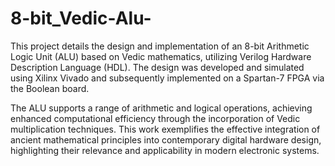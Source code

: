 # 8-bit_Vedic-Alu-
This project details the design and implementation of an 8-bit Arithmetic Logic Unit (ALU) based on Vedic mathematics, utilizing Verilog Hardware Description Language (HDL). The design was developed and simulated using Xilinx Vivado and subsequently implemented on a Spartan-7 FPGA via the Boolean board.

The ALU supports a range of arithmetic and logical operations, achieving enhanced computational efficiency through the incorporation of Vedic multiplication techniques. This work exemplifies the effective integration of ancient mathematical principles into contemporary digital hardware design, highlighting their relevance and applicability in modern electronic systems.
